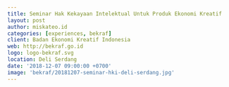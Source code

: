 ```yaml
---
title: Seminar Hak Kekayaan Intelektual Untuk Produk Ekonomi Kreatif
layout: post
author: miskateo.id
categories: [experiences, bekraf]
client: Badan Ekonomi Kreatif Indonesia
web: http://bekraf.go.id
logo: logo-bekraf.svg
location: Deli Serdang
date: '2018-12-07 09:00:00 +0700'
image: 'bekraf/20181207-seminar-hki-deli-serdang.jpg'
---
```

